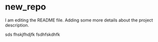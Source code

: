 # new_repo
I am editing the README file. Adding some more details about the project description.

sds
fhskjfhdjfk
fsdhfskdhfk

